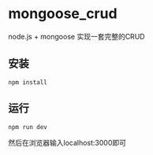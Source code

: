 # mongoose_crud

node.js + mongoose 实现一套完整的CRUD

## 安装

    npm install 
  
## 运行

    npm run dev
  
然后在浏览器输入localhost:3000即可              
  
  


